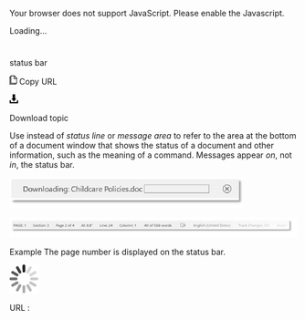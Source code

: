 Your browser does not support JavaScript. Please enable the Javascript.

Loading...

# 

status bar

![Copy URL](status-bar_files/Copy.png)
Copy URL

![Download](status-bar_files/Download.png)

Download topic

Use instead of *status line* or *message area* to refer
to the area at the bottom of a document window that shows the
status of a document and other information, such as the meaning of a
command. Messages appear *on*, not *in*, the status bar.

![](status-bar_files/1622172745.png)

![](status-bar_files/1474851511.png)

Example The page number is displayed on the status bar.

![In progress](status-bar_files/activity-large.gif)

URL :
